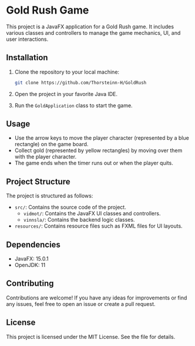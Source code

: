 # Gold Rush Game

This project is a JavaFX application for a Gold Rush game. It includes various classes and controllers to manage the game mechanics, UI, and user interactions.

## Installation

1. Clone the repository to your local machine:

    ```bash
    git clone https://github.com/Thorsteinn-H/GoldRush
    ```

2. Open the project in your favorite Java IDE.

3. Run the `GoldApplication` class to start the game.

## Usage

- Use the arrow keys to move the player character (represented by a blue rectangle) on the game board.
- Collect gold (represented by yellow rectangles) by moving over them with the player character.
- The game ends when the timer runs out or when the player quits.

## Project Structure

The project is structured as follows:

- `src/`: Contains the source code of the project.
  - `vidmot/`: Contains the JavaFX UI classes and controllers.
  - `vinnsla/`: Contains the backend logic classes.
- `resources/`: Contains resource files such as FXML files for UI layouts.

## Dependencies

- JavaFX: 15.0.1
- OpenJDK: 11

## Contributing

Contributions are welcome! If you have any ideas for improvements or find any issues, feel free to open an issue or create a pull request.

## License

This project is licensed under the MIT License. See the file for details.
